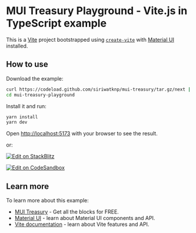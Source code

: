 # MUI Treasury Playground - Vite.js in TypeScript example

This is a [Vite](https://vitejs.dev/) project bootstrapped using [`create-vite`](https://vitejs.dev/guide/#scaffolding-your-first-vite-project) with [Material UI](https://mui.com/material-ui/getting-started/) installed.

## How to use

Download the example:

<!-- #default-branch-switch -->

```bash
curl https://codeload.github.com/siriwatknp/mui-treasury/tar.gz/next | tar -xz --strip=2 mui-treasury-master/examples/mui-treasury-playground
cd mui-treasury-playground
```

Install it and run:

```bash
yarn install
yarn dev
```

Open [http://localhost:5173](http://localhost:5173) with your browser to see the result.

or:

<!-- #default-branch-switch -->

[![Edit on StackBlitz](https://developer.stackblitz.com/img/open_in_stackblitz.svg)](https://stackblitz.com/github/siriwatknp/mui-treasury/tree/master/examples/mui-treasury-playground)

[![Edit on CodeSandbox](https://codesandbox.io/static/img/play-codesandbox.svg)](https://codesandbox.io/p/sandbox/github/siriwatknp/mui-treasury/tree/master/examples/mui-treasury-playground)

## Learn more

To learn more about this example:

- [MUI Treasury](https://mui-treasury.com) - Get all the blocks for FREE.
- [Material UI](https://mui.com/material-ui/getting-started/) - learn about Material UI components and API.
- [Vite documentation](https://vitejs.dev/) - learn about Vite features and API.
